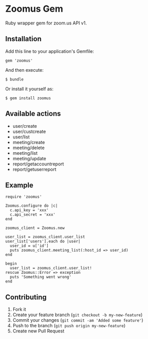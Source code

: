 # Zoomus Gem

Ruby wrapper gem for zoom.us API v1.

## Installation

Add this line to your application's Gemfile:

    gem 'zoomus'

And then execute:

    $ bundle

Or install it yourself as:

    $ gem install zoomus

## Available actions

- user/create
- user/custcreate
- user/list
- meeting/create
- meeting/delete
- meeting/list
- meeting/update
- report/getaccountreport
- report/getuserreport

## Example

    require 'zoomus'

    Zoomus.configure do |c|
      c.api_key = 'xxx'
      c.api_secret = 'xxx'
    end

    zoomus_client = Zoomus.new

    user_list = zoomus_client.user_list
    user_list['users'].each do |user|
      user_id = u['id']
      puts zoomus_client.meeting_list(:host_id => user_id)
    end

    begin
      user_list = zoomus_client.user_list!
    rescue Zoomus::Error => exception
      puts 'Something went wrong'
    end


## Contributing

1. Fork it
2. Create your feature branch (`git checkout -b my-new-feature`)
3. Commit your changes (`git commit -am 'Added some feature'`)
4. Push to the branch (`git push origin my-new-feature`)
5. Create new Pull Request
